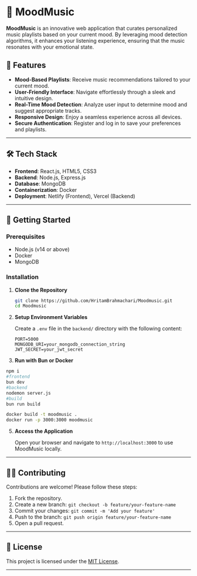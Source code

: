 
# 🎵 MoodMusic

**MoodMusic** is an innovative web application that curates personalized music playlists based on your current mood. By leveraging mood detection algorithms, it enhances your listening experience, ensuring that the music resonates with your emotional state.


## 🚀 Features

- **Mood-Based Playlists**: Receive music recommendations tailored to your current mood.
- **User-Friendly Interface**: Navigate effortlessly through a sleek and intuitive design.
- **Real-Time Mood Detection**: Analyze user input to determine mood and suggest appropriate tracks.
- **Responsive Design**: Enjoy a seamless experience across all devices.
- **Secure Authentication**: Register and log in to save your preferences and playlists.

---

## 🛠️ Tech Stack

- **Frontend**: React.js, HTML5, CSS3
- **Backend**: Node.js, Express.js
- **Database**: MongoDB
- **Containerization**: Docker
- **Deployment**: Netlify (Frontend), Vercel (Backend)

---

## 🧪 Getting Started

### Prerequisites

- Node.js (v14 or above)
- Docker
- MongoDB

### Installation

1. **Clone the Repository**

   ```bash
   git clone https://github.com/HritamBrahmachari/Moodmusic.git
   cd Moodmusic
   ```

2. **Setup Environment Variables**

   Create a `.env` file in the `backend/` directory with the following content:

   ```env
   PORT=5000
   MONGODB_URI=your_mongodb_connection_string
   JWT_SECRET=your_jwt_secret
   ```

   

3. **Run with Bun or Docker**
```bash
npm i
#frontend
bun dev
#backend
nodemon server.js
#build
bun run build
```   
   ```bash
   docker build -t moodmusic .
   docker run -p 3000:3000 moodmusic
   ```

5. **Access the Application**

   Open your browser and navigate to `http://localhost:3000` to use MoodMusic locally.

---

## 🧑‍💻 Contributing

Contributions are welcome! Please follow these steps:

1. Fork the repository.
2. Create a new branch: `git checkout -b feature/your-feature-name`
3. Commit your changes: `git commit -m 'Add your feature'`
4. Push to the branch: `git push origin feature/your-feature-name`
5. Open a pull request.

---

## 📄 License

This project is licensed under the [MIT License](LICENSE).

---
